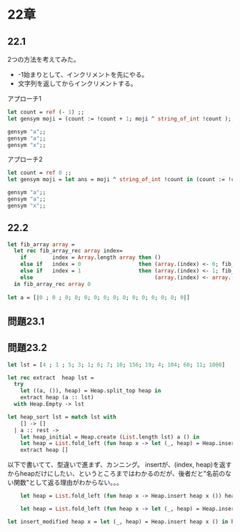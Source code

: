 # 22章

## 22.1

2つの方法を考えてみた。
- -1始まりとして、インクリメントを先にやる。
- 文字列を返してからインクリメントする。 

アプローチ1
```ocaml
let count = ref (- 1) ;;
let gensym moji = (count := !count + 1; moji ^ string_of_int !count );;

gensym "a";;
gensym "a";;
gensym "x";;
```

アプローチ2
```ocaml
let count = ref 0 ;;
let gensym moji = let ans = moji ^ string_of_int !count in (count := !count + 1; ans);;

gensym "a";;
gensym "a";;
gensym "x";;
```

## 22.2 

```ocaml
let fib_array array = 
  let rec fib_array_rec array index= 
    if        index = Array.length array then ()
    else if   index = 0                  then (array.(index) <- 0; fib_array_rec array 1)
    else if   index = 1                  then (array.(index) <- 1; fib_array_rec array 2)
    else                                      (array.(index) <- array.(index-2) + array.(index-1); fib_array_rec array (index+1) )
  in fib_array_rec array 0
  
let a = [|0 ; 0 ; 0; 0; 0; 0; 0; 0; 0; 0; 0; 0; 0; 0; 0|]
```


## 問題23.1 





## 問題23.2

```ocaml
let lst = [4 ; 1 ; 5; 3; 1; 6; 7; 10; 156; 19; 4; 104; 60; 11; 1000]

let rec extract  heap lst =
  try 
    let ((a, ()), heap) = Heap.split_top heap in
    extract heap (a :: lst)
  with Heap.Empty -> lst

let heap_sort lst = match lst with 
    [] -> []
  | a :: rest -> 
    let heap_initial = Heap.create (List.length lst) a () in
    let heap = List.fold_left (fun heap x -> let (_, heap) = Heap.insert heap x () in heap) heap_initial lst in
    extract heap []
```

以下で書いてて、型違いで進まず、カンニング。
insertが、(index, heap)を返すからheapだけにしたい、というところまではわかるのだが、後者だと"名前のない関数"として返る理由がわからない。。。

```ocaml
    let heap = List.fold_left (fun heap x -> Heap.insert heap x ()) heap_initial lst 
```

```ocaml
    let heap = List.fold_left (fun heap x -> let (_, heap) = Heap.insert heap x () in 
```

```ocaml
let insert_modified heap x = let (_, heap) = Heap.insert heap x () in heap
```
